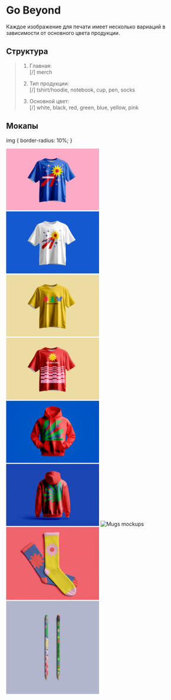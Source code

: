 # Go Beyond
  
Каждое изображение для печати имеет несколько вариаций в зависимости от основного цвета продукции.
  
## Структура
  
>1. Главная:  
>[/] merch
> 
>2. Тип продукции:  
>[/] tshirt/hoodie, notebook, cup, pen, socks
> 
>3. Основной цвет:  
>[/] white, black, red, green, blue, yellow, pink

## Мокапы
  
img {
  border-radius: 10%;
}

<img src="/merch/meta/tshirt-comet-blue.png" alt="Blue t-shirt with comet" style="width:50%; height:auto;">
<img src="/merch/meta/tshirt-comet-white.png" alt="White t-shirt with comet" style="width:50%; height:auto;">
<img src="/merch/meta/tshirt-trio-yellow.png" alt="Yellow t-shirt with trio" style="width:50%; height:auto;">
<img src="/merch/meta/tshirt-flatlines-red.png" alt="Red t-shirt with flatlines" style="width:50%; height:auto;">
<img src="/merch/meta/hoodie-leaf-red-front.png" alt="Fronside of red hoodie" style="width:50%; height:auto;">
<img src="/merch/meta/hoodie-leaf-red-back.png" alt="Backside of red hoodie" style="width:50%; height:auto;">
<img src="/merch/meta/mugs.png" alt="Mugs mockups" style="width:50%; height:auto;">
<img src="/merch/meta/socks.png" alt="Socks mockups" style="width:50%; height:auto;">
<img src="/merch/meta/pens.png" alt="Pens mockups" style="width:50%; height:auto;">